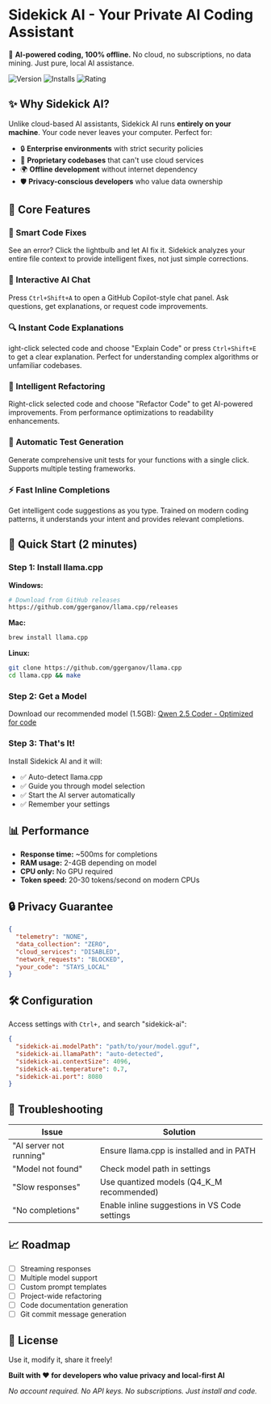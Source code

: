 # Sidekick AI - Your Private AI Coding Assistant

🚀 **AI-powered coding, 100% offline.** No cloud, no subscriptions, no data mining. Just pure, local AI assistance.

![Version](https://img.shields.io/visual-studio-marketplace/v/NaveenBabu.sidekick-ai)
![Installs](https://img.shields.io/visual-studio-marketplace/i/NaveenBabu.sidekick-ai)
![Rating](https://img.shields.io/visual-studio-marketplace/r/NaveenBabu.sidekick-ai)

## ✨ Why Sidekick AI?

Unlike cloud-based AI assistants, Sidekick AI runs **entirely on your machine**. Your code never leaves your computer. Perfect for:
- 🔒 **Enterprise environments** with strict security policies
- 💼 **Proprietary codebases** that can't use cloud services
- 🌍 **Offline development** without internet dependency
- 🛡️ **Privacy-conscious developers** who value data ownership

## 🎯 Core Features

### 🤖 Smart Code Fixes
See an error? Click the lightbulb and let AI fix it. Sidekick analyzes your entire file context to provide intelligent fixes, not just simple corrections.

### 💬 Interactive AI Chat
Press `Ctrl+Shift+A` to open a GitHub Copilot-style chat panel. Ask questions, get explanations, or request code improvements.

### 🔍 Instant Code Explanations
ight-click selected code and choose "Explain Code" or press `Ctrl+Shift+E` to get a clear explanation. Perfect for understanding complex algorithms or unfamiliar codebases.

### 🔧 Intelligent Refactoring
Right-click selected code and choose "Refactor Code" to get AI-powered improvements. From performance optimizations to readability enhancements.

### 🧪 Automatic Test Generation
Generate comprehensive unit tests for your functions with a single click. Supports multiple testing frameworks.

### ⚡ Fast Inline Completions
Get intelligent code suggestions as you type. Trained on modern coding patterns, it understands your intent and provides relevant completions.

## 🚀 Quick Start (2 minutes)

### Step 1: Install llama.cpp
**Windows:** 
```bash
# Download from GitHub releases
https://github.com/ggerganov/llama.cpp/releases
```

**Mac:**
```bash
brew install llama.cpp
```

**Linux:**
```bash
git clone https://github.com/ggerganov/llama.cpp
cd llama.cpp && make
```

### Step 2: Get a Model
Download our recommended model (1.5GB):
[Qwen 2.5 Coder - Optimized for code](https://huggingface.co/Qwen/Qwen2.5-Coder-1.5B-Instruct-GGUF/resolve/main/qwen2.5-coder-1.5b-instruct-q4_k_m.gguf)

### Step 3: That's It!
Install Sidekick AI and it will:
- ✅ Auto-detect llama.cpp
- ✅ Guide you through model selection
- ✅ Start the AI server automatically
- ✅ Remember your settings

## 📊 Performance

- **Response time:** ~500ms for completions
- **RAM usage:** 2-4GB depending on model
- **CPU only:** No GPU required
- **Token speed:** 20-30 tokens/second on modern CPUs

## 🔒 Privacy Guarantee

```json
{
  "telemetry": "NONE",
  "data_collection": "ZERO",
  "cloud_services": "DISABLED",
  "network_requests": "BLOCKED",
  "your_code": "STAYS_LOCAL"
}
```

## 🛠️ Configuration

Access settings with `Ctrl+,` and search "sidekick-ai":

```json
{
  "sidekick-ai.modelPath": "path/to/your/model.gguf",
  "sidekick-ai.llamaPath": "auto-detected",
  "sidekick-ai.contextSize": 4096,
  "sidekick-ai.temperature": 0.7,
  "sidekick-ai.port": 8080
}
```

## 🐛 Troubleshooting

| Issue | Solution |
|-------|----------|
| "AI server not running" | Ensure llama.cpp is installed and in PATH |
| "Model not found" | Check model path in settings |
| "Slow responses" | Use quantized models (Q4_K_M recommended) |
| "No completions" | Enable inline suggestions in VS Code settings |

## 📈 Roadmap

- [ ] Streaming responses
- [ ] Multiple model support
- [ ] Custom prompt templates
- [ ] Project-wide refactoring
- [ ] Code documentation generation
- [ ] Git commit message generation

## 📜 License

Use it, modify it, share it freely!

**Built with ❤️ for developers who value privacy and local-first AI**

*No account required. No API keys. No subscriptions. Just install and code.*
